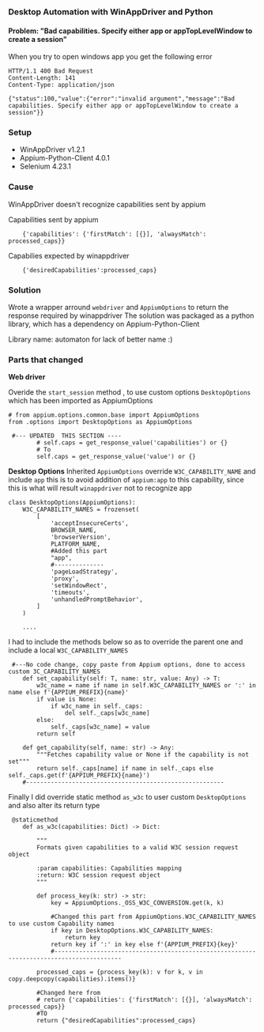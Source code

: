 ### Desktop Automation with WinAppDriver and Python 

#### Problem: "Bad capabilities. Specify either app or appTopLevelWindow to create a session"

When you try to open windows app you get the following error


``` 
HTTP/1.1 400 Bad Request
Content-Length: 141
Content-Type: application/json

{"status":100,"value":{"error":"invalid argument","message":"Bad capabilities. Specify either app or appTopLevelWindow to create a session"}}
```
### Setup 
* WinAppDriver v1.2.1
* Appium-Python-Client 4.0.1 
* Selenium 4.23.1

### Cause 
WinAppDriver doesn't recognize capabilities sent by appium 

Capabilities sent by appium
```
    {'capabilities': {'firstMatch': [{}], 'alwaysMatch': processed_caps}}
```

Capabilies expected by winappdriver

```
    {'desiredCapabilities':processed_caps}
```

### Solution
Wrote a wrapper arround `webdriver` and `AppiumOptions` to return the response required by winappdriver
The solution was packaged as a python library, which has a dependency on Appium-Python-Client 

Library name: automaton for lack of better name :)

### Parts that changed

**Web driver**

Overide the `start_session` method , to use custom options `DesktopOptions` which has been imported as AppiumOptions

```
# from appium.options.common.base import AppiumOptions
from .options import DesktopOptions as AppiumOptions
```

```
 #--- UPDATED  THIS SECTION ----
        # self.caps = get_response_value('capabilities') or {}
        # To 
        self.caps = get_response_value('value') or {}
```

**Desktop Options**
Inherited `AppiumOptions` override `W3C_CAPABILITY_NAME` and include `app` this is to avoid addition of `appium:app` to this capability, since this is what will result `winappdriver` not to recognize app

```
class DesktopOptions(AppiumOptions):
    W3C_CAPABILITY_NAMES = frozenset(
        [
            'acceptInsecureCerts',
            BROWSER_NAME,
            'browserVersion',
            PLATFORM_NAME,
            #Added this part
            "app",
            #--------------
            'pageLoadStrategy',
            'proxy',
            'setWindowRect',
            'timeouts',
            'unhandledPromptBehavior',
        ]
    )

    ....
```

I had to include the methods below so as to override the parent one and include a local `W3C_CAPABILITY_NAMES` 

```
 #---No code change, copy paste from Appium options, done to access custom 3C_CAPABILITY_NAMES 
    def set_capability(self: T, name: str, value: Any) -> T:
        w3c_name = name if name in self.W3C_CAPABILITY_NAMES or ':' in name else f'{APPIUM_PREFIX}{name}'
        if value is None:
            if w3c_name in self._caps:
                del self._caps[w3c_name]
        else:
            self._caps[w3c_name] = value
        return self
    
    def get_capability(self, name: str) -> Any:
        """Fetches capability value or None if the capability is not set"""
        return self._caps[name] if name in self._caps else self._caps.get(f'{APPIUM_PREFIX}{name}')
    #--------------------------------------------------------
```

Finally I did override static method `as_w3c`  to user custom `DesktopOptions` and also alter its return type

```
 @staticmethod
    def as_w3c(capabilities: Dict) -> Dict:
       
        """
        Formats given capabilities to a valid W3C session request object

        :param capabilities: Capabilities mapping
        :return: W3C session request object
        """

        def process_key(k: str) -> str:
            key = AppiumOptions._OSS_W3C_CONVERSION.get(k, k)

            #Changed this part from AppiumOptions.W3C_CAPABILITY_NAMES to use custom Capability names
            if key in DesktopOptions.W3C_CAPABILITY_NAMES:
                return key
            return key if ':' in key else f'{APPIUM_PREFIX}{key}'
            #-----------------------------------------------------------------------------------------

        processed_caps = {process_key(k): v for k, v in copy.deepcopy(capabilities).items()}

        #Changed here from
        # return {'capabilities': {'firstMatch': [{}], 'alwaysMatch': processed_caps}}
        #TO
        return {"desiredCapabilities":processed_caps}

```

